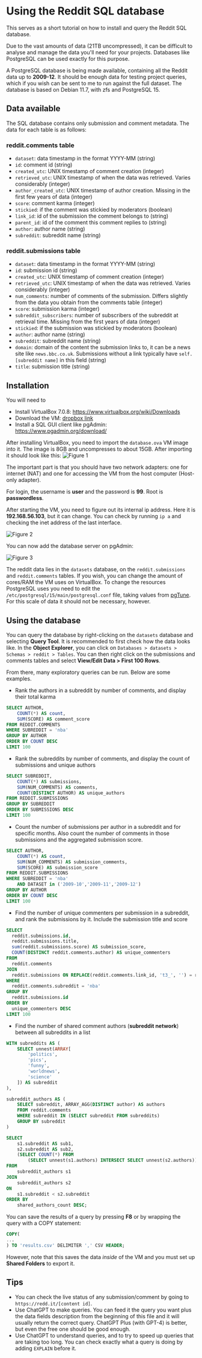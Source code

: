 # Using the Reddit SQL database

This serves as a short tutorial on how to install and query the Reddit SQL database. 

Due to the vast amounts of data (21TB uncompressed), it can be difficult to analyse and manage the data you'll need for your projects. Databases like PostgreSQL can be used exactly for this purpose. 

A PostgreSQL database is being made available, containing all the Reddit data up to **2009-12**. It should be enough data for testing project queries, which if you wish can be sent to me to run against the full dataset. The database is based on Debian 11.7, with zfs and PostgreSQL 15. 

## Data available

The SQL database contains only submission and comment metadata. The data for each table is as follows:

### reddit.comments  table
- `dataset`: data timestamp in the format YYYY-MM (string)
- `id`: comment id (string)
- `created_utc`: UNIX timestamp of comment creation (integer)
- `retrieved_utc`: UNIX timestamp of when the data was retrieved. Varies considerably (integer)
- `author_created_utc`: UNIX timestamp of author creation. Missing in the first few years of data (integer)
- `score`: comment karma (integer)
- `stickied`: if the comment was stickied by moderators (boolean)
- `link_id`: id of the submission the comment belongs to (string)
- `parent_id`: id of the comment this comment replies to (string)
- `author`: author name (string)
- `subreddit`: subreddit name (string)

### reddit.submissions table
- `dataset`: data timestamp in the format YYYY-MM (string)
- `id`: submission id (string)
- `created_utc`: UNIX timestamp of comment creation (integer)
- `retrieved_utc`: UNIX timestamp of when the data was retrieved. Varies considerably (integer)
- `num_comments`: number of comments of the submission. Differs slightly from the data you obtain from the comments table (integer)
- `score`: submission karma (integer)
- `subreddit_subscribers`: number of subscribers of the subreddit at retrieval time. Missing from the first years of data (integer)
- `stickied`: if the submission was stickied by moderators (boolean)
- `author`: author name (string)
- `subreddit`: subreddit name (string)
- `domain`: domain of the content the submission links to, it can be a news site like `news.bbc.co.uk`. Submissions without a link typically have `self.[subreddit name]` in this field (string)
- `title`: submission title (string)

## Installation

You will need to

- Install VirtualBox 7.0.8: https://www.virtualbox.org/wiki/Downloads
- Download the VM: [dropbox link](https://www.dropbox.com/s/4dxcpctzprtz99i/database.ova?dl=0)
- Install a SQL GUI client like pgAdmin: https://www.pgadmin.org/download/ 

After installing VirtualBox, you need to import the `database.ova` VM image into it. The image is 8GB and uncompresses to about 15GB.  After importing it should look like this:
![Figure 1](https://raw.githubusercontent.com/joaopn/teaching_networks_2023/main/figures/reddit_sql1.png)

The important part is that you should have two network adapters: one for internet (NAT) and one for accessing the VM from the host computer (Host-only adapter). 

For login, the username is **user** and the password is **99**. Root is **passwordless**. 

After starting the VM, you need to figure out its internal ip address. Here it is **192.168.56.103**, but it can change. You can check by running `ip a` and checking the inet address of the last interface. 

![Figure 2](https://raw.githubusercontent.com/joaopn/teaching_networks_2023/main/figures/reddit_sql2.png)

You can now add the database server on pgAdmin: 

![Figure 3](https://raw.githubusercontent.com/joaopn/teaching_networks_2023/main/figures/reddit_sql3.png)

The reddit data lies in the `datasets` database, on the `reddit.submissions` and `reddit.comments` tables. If you wish, you can change the amount of cores/RAM the VM uses on VirtualBox. To change the resources PostgreSQL uses you need to edit the `/etc/postgresql/15/main/postgresql.conf` file, taking values from [pgTune](https://pgtune.leopard.in.ua/). For this scale of data it should not be necessary, however.

## Using the database

You can query the database by right-clicking on the `datasets` database and selecting **Query Tool**. It is recommended to first check how the data looks like. In the **Object Explorer**, you can click on `Databases > datasets > Schemas > reddit > Tables`. You can then right click on the submissions and comments tables and select **View/Edit Data > First 100 Rows**. 

From there, many exploratory queries can be run. Below are some examples.

- Rank the authors in a subreddit by number of comments, and display their total karma
```sql
SELECT AUTHOR,
	COUNT(*) AS count,
	SUM(SCORE) AS comment_score
FROM REDDIT.COMMENTS
WHERE SUBREDDIT = 'nba'
GROUP BY AUTHOR
ORDER BY COUNT DESC
LIMIT 100
```

- Rank the subreddits by number of comments, and display the count of submissions and unique authors
```sql
SELECT SUBREDDIT,
	COUNT(*) AS submissions,
	SUM(NUM_COMMENTS) AS comments,
	COUNT(DISTINCT AUTHOR) AS unique_authors
FROM REDDIT.SUBMISSIONS
GROUP BY SUBREDDIT
ORDER BY SUBMISSIONS DESC
LIMIT 100
```

- Count the number of submissions per author in a subreddit and for specific months. Also count the number of comments in those submissions and the aggregated submission score.

```sql
SELECT AUTHOR,
	COUNT(*) AS count,
	SUM(NUM_COMMENTS) AS submission_comments,
	SUM(SCORE) AS submission_score
FROM REDDIT.SUBMISSIONS
WHERE SUBREDDIT = 'nba'
	AND DATASET in ('2009-10','2009-11','2009-12')
GROUP BY AUTHOR
ORDER BY COUNT DESC
LIMIT 100
```

- Find the number of unique commenters per submission in a subreddit, and rank the submissions by it. Include the submission title and score
```sql
SELECT
  reddit.submissions.id,
  reddit.submissions.title,
  sum(reddit.submissions.score) AS submission_score,
  COUNT(DISTINCT reddit.comments.author) AS unique_commenters
FROM
  reddit.comments
JOIN
  reddit.submissions ON REPLACE(reddit.comments.link_id, 't3_', '') = reddit.submissions.id
WHERE
  reddit.comments.subreddit = 'nba'
GROUP BY
  reddit.submissions.id
ORDER BY
  unique_commenters DESC
LIMIT 100
```

- Find the number of shared comment authors (**subreddit network**) between all subreddits in a list
```sql
WITH subreddits AS (
    SELECT unnest(ARRAY[
        'politics', 
        'pics', 
        'funny', 
        'worldnews', 
        'science'
    ]) AS subreddit
),

subreddit_authors AS (
    SELECT subreddit, ARRAY_AGG(DISTINCT author) AS authors
    FROM reddit.comments
    WHERE subreddit IN (SELECT subreddit FROM subreddits)
    GROUP BY subreddit
)

SELECT 
    s1.subreddit AS sub1, 
    s2.subreddit AS sub2, 
    (SELECT COUNT(*) FROM 
        (SELECT unnest(s1.authors) INTERSECT SELECT unnest(s2.authors)) AS shared_authors) AS shared_authors_count
FROM 
    subreddit_authors s1
JOIN 
    subreddit_authors s2 
ON 
    s1.subreddit < s2.subreddit
ORDER BY 
    shared_authors_count DESC;
```

You can save the results of a query by pressing **F8** or by wrapping the query with a COPY statement:
```sql
COPY(
...
) TO 'results.csv' DELIMITER ',' CSV HEADER;
```

However, note that this saves the data *inside* of the VM and you must set up **Shared Folders** to export it.

## Tips

- You can check the live status of any submission/comment by going to `https://redd.it/[content id]`. 
- Use ChatGPT to make queries. You can feed it the query you want plus the data fields description from the beginning of this file and it will usually return the correct query. ChatGPT Plus (with GPT-4) is better, but even the free one should be good enough.
- Use ChatGPT to understand queries, and to try to speed up queries that are taking too long. You can check exactly what a query is doing by adding `EXPLAIN` before it. 
